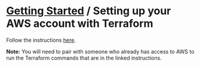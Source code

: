 # [Getting Started](./README.md) / Setting up your AWS account with Terraform

Follow the instructions [here](https://github.com/trussworks/truss-infra#making-changes-to-aws).

__Note:__ You will need to pair with someone who already has access to AWS to run the Terraform commands that are in the linked instructions.
